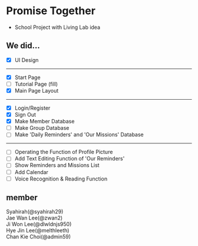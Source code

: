# Promise Together
- School Project with Living Lab idea

## We did...
- [X] UI Design
---
- [X] Start Page
- [ ] Tutorial Page (fill)
- [X] Main Page Layout
---
- [X] Login/Register
- [X] Sign Out
- [X] Make Member Database
- [ ] Make Group Database
- [ ] Make 'Daily Reminders' and 'Our Missions' Database 
---
- [ ] Operating the Function of Profile Picture
- [ ] Add Text Editing Function of 'Our Reminders'
- [ ] Show Reminders and Missions List
- [ ] Add Calendar
- [ ] Voice Recognition & Reading Function

## member
Syahirah(@syahirah29) <br>
Jae Wan Lee(@zwan2) <br>
Ji Won Lee(@dlwldnjs950) <br>
Hye Jin Lee(@melthleeth) <br>
Chan Kie Choi(@admin59) <br>
